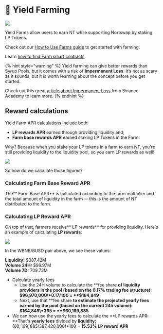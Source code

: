 # 🚜 Yield Farming

![](<../../.gitbook/assets/docs-masthead-1- (2).png>)

Yield Farms allow users to earn NT while supporting Nortswap by staking LP Tokens.

Check out our [How to Use Farms guide](https://docs.nortswap.finance/products/yield-farming/how-to-use-farms) to get started with farming.

Learn [how to find Farm smart contracts](./)

{% hint style="warning" %}
Yield farming can give better rewards than Syrup Pools, but it comes with a risk of **Impermanent Loss**. It’s not as scary as it sounds, but it is worth learning about the concept before you get started.

Check out this great [article about Impermanent Loss ](https://academy.binance.com/en/articles/impermanent-loss-explained)from Binance Academy to learn more.
{% endhint %}

## Reward calculations

Yield Farm APR calculations include both:

- **LP rewards APR** earned through providing liquidity and;
- **Farm base rewards APR** earned staking LP Tokens in the Farm.

Why? Because when you stake your LP tokens in a farm to earn NT, you're still providing liquidity to the liquidity pool, so you earn LP rewards as well!

![](<../../.gitbook/assets/Frame 1.png>)

So how do we calculate those figures?

### Calculating Farm Base Reward APR

The** Farm Base APR** is calculated according to the farm multiplier and the total amount of liquidity in the farm -- this is the amount of NT distributed to the farm.

### Calculating LP Reward APR

On top of that, farmers receive** LP rewards** for providing liquidity. Here's an example of calculating **LP rewards**:

![](https://lh4.googleusercontent.com/rJswz2qvCNTcODcClHxqlLpanSLsfbGtVw75MMPicBN1iKTKCuEYlPuoFAqskoy24DB9JBmATWb8dk3WmY1_BFDZoS94sWTBZhZrcnG711rC8ltDXPR3gdl8D50eWq_cfiBriKcl)

In the WBNB/BUSD pair above, we see these values:

**Liquidity:** $387.42M\
**Volume 24H:** $96.97M\
**Volume 7D:** 709.73M

- Calculate yearly fees
  - Use the 24H volume to calculate the **fee share **of liquidity providers in the pool (based on the 0.17% trading fee structure):\
    $96,970,000\*0.17/100 = **$164,849**
  - Next, use that **fee share **to estimate the projected **yearly fees** earned by the pool (based on the current 24h volume):\
    $164,849\*365 = **$60,169,885**
- We can now use the yearly fees to calculate the **LP rewards APR: **That's **yearly fees** divided by **liquidity:**\
  ($60,169,885/$387,420,000)\*100 = **15.53% LP reward APR**
